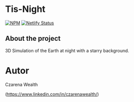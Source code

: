 # Tis-Night

[![NPM](https://img.shields.io/npm/l/react)](https://github.com/wealthczarena/Row-Row-Tate/blob/main/LICENSE) [![Netlify Status](https://api.netlify.com/api/v1/badges/fa4ebc91-e2b2-446f-8734-06ece0568d8d/deploy-status)](https://app.netlify.com/sites/tis-night/deploys)

## About the project

3D Simulation of the Earth at night with a starry background.








# Autor

Czarena Wealth

(https://www.linkedin.com/in/czarenawealth/)
